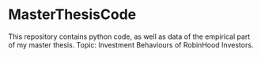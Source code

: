 # MasterThesisCode
This repository contains python code, as well as data of the empirical part of my master thesis. Topic: Investment Behaviours of RobinHood Investors.
